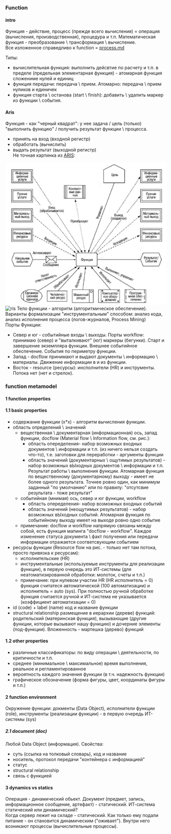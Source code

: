### Function
#### intro
Функция - действие, процесс (прежде всего вычисления) = операция (вычисления, производственная), процедура и т.п. Математическая функция - преобразование \ трансформация \ вычисление.   
Все изложенное справедливо к function = [process.md](process.md)  

Типы:
- вычислительная функция: выполнить дейсвтие по расчету и т.п. в пределе (предельная элементарная функция) - атомарная функция сложениме нулей и единиц
- функция передачи: передача \ прием. Атомарно: передача \ прием нуликов и единичек
- функция старта \ останова (start \ finish): добавить \ удалить маркер из функции \ события. 

#### Aris
Функция - как "черный квадрат": у нее задача / цель (только) "выполнить функцию" / получить результат функции \ процесса.  
- принять на вход (входной регистр)
- обработать (вычислить)
- выдать результат (выходной регистр)  
Не точная картинка из [ARIS](https://archive.org/details/springer_10.1007-978-3-642-97738-1/page/n47/mode/2up):

![ris](pic/aris_function.jpg)
![ris](pic/aris_function_en.jpg)
Тело функции - алгоритм (алгоритмическое обеспечение). Варианты формализации "инструментальным" способом: анализ кода, анализ исполнения процесса (логов-журналов, Process Mining)     
Порты Функции:
- Север и юг - событийные входы \ выходы. Порты workflow: принимаю (север) и "выталкивают" (юг) маркеры (бегунки). Старт и завершение экземпляра функции. Внешнее событийное обеспечение. События по периметру функции. 
- Запад - docflow принимают и выдают документы \ информацию \ материалы. Движение информации в и из функции.
- Восток - resource (ресурсы): инсполнители (HR) и инструменты. Потока нет (нет и стрелок).

### function metamodel
#### 1 function properties
#### 1.1 basic properties
- содержание функции (x*x) - алгоритм вычисления функции.
- область определений \ значений
  - вещественная \ документарная (информационная) ось, запад функции, docflow (Material flow \ Information flow, см. рис.):
    - область опеределения- набор возможных входных документов \ информации и т.п. (из ничего нельзя создать что-то), т.е. заготовки для переработки - аргументы функции
    - область значений (документарных \ ощутимых результатов) - набор возможных вЫходных документов \ информации и т.п. Результат работы \ выполнения функции. Атомарная функция по вещественному (документарному) выходу - имеет не более одного результата. Точнее ровно один, как минимум заданный "по умолчанию" или по правилу: "отсутсвие результата - тоже результат"
  - событийная (мнимая) ось, север и юг функции, workflow
    - область опеределения- набор возможных входных событий
    - область значений (неощутимых результатов) - набор возможных вЫходных событий. Атомарная функция по событийному выходу имеет на выходе ровно одно событие 
  - примечание: docflow и workflow напрямую связаны между собой, есть функция мапинга "docflow - workflow". Каждое изменение статуса документа \ факт получения или передачи информации отражается соответсвующим событием 
- ресурсы функции (Resource flow на рис. - только нет там потока, просто привязка к ресурсам):
  - исполнительские (HR)
  - инструментальные (используемые инструменты для реализации функции), в первую очередь это ИТ-системы (для неатоматизированной обработки: молоток, счеты и т.п.) 
  - примечание: при нулевом участии HR (HR исполнитель = 0) функция считатеся автоматической (100 автоматизации) и исполнитель = auto (sys). При полностью ручной обработке функция считается ручной и ИТ-система не указывается (коэффициент автоматизации = 0)
- id (code) + label (name) код и название функции
- structural relationship размещение в иерархии (дереве) функций: родительский (материнская функция), вызывающие (другие функции, которые вызывают нашу функцию) и дочерние элементы (под-функции). Вложенность - мартешка (дерево) функций
#### 1.2 other properties
- различные классификаторы: по виду операции \ деятельности, по критичности и т.п.
- среднее (минимальное \ максимальное) время выполнения, реальное и регламентированное
- вероятность каждого значения функции (в т.ч. надежность функции)
- графическое обозначение (форма фигуры, цвет, координаты фигуры и т.п.)
#### 2 function environment
Окружение функции: докменты (Data Object), исполнители функции (role), инструменты (реализации функции) - в первую очередь ИТ-системы (sys) 
##### 2.1 document (doc)
Любой Data Object (информация). Свойства:
- суть (ссылка на толковый словарь), код и название
- носитель, протокол передачи "контейнера с информацией"
- статус
- structural relationship
- связь с функцией

#### 3 dynamics vs statics
Операция - динамический обьект. Документ (предмет, запись, информационное сообщение, артефакт) - статический. ИТ-система статический или динамический?  
Когда сервер лежит на складе - статический. Как только ему подали питание - он становится динамическим ("оживает"). Внутри него возникают процессы (вычислительные процессы).
